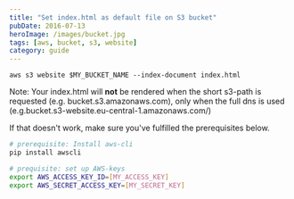 ```yaml
---
title: "Set index.html as default file on S3 bucket"
pubDate: 2016-07-13
heroImage: /images/bucket.jpg
tags: [aws, bucket, s3, website]
category: guide
---
```


```
aws s3 website $MY_BUCKET_NAME --index-document index.html
```

Note: Your index.html will **not** be rendered when the short s3-path is requested (e.g. bucket.s3.amazonaws.com), only when the full dns is used (e.g.bucket.s3-website.eu-central-1.amazonaws.com/)

If that doesn't work, make sure you've fulfilled the prerequisites below.

```bash
# prerequisite: Install aws-cli
pip install awscli

# prequisite: set up AWS-keys
export AWS_ACCESS_KEY_ID=[MY_ACCESS_KEY]
export AWS_SECRET_ACCESS_KEY=[MY_SECRET_KEY]
```
